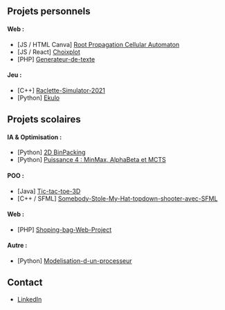 ## Projets personnels

#### Web :
- [JS / HTML Canva] [Root Propagation Cellular Automaton](https://github.com/FlorentMoulon/Forest-Cellular-Automaton)
- [JS / React] [Choixplot](https://github.com/FlorentMoulon/Choixplot)
- [PHP] [Generateur-de-texte](https://github.com/FlorentMoulon/Generateur-de-texte)

#### Jeu :
- [C++] [Raclette-Simulator-2021](https://github.com/FlorentMoulon/Raclette-Simulator-2021)
- [Python] [Ekulo](https://github.com/FlorentMoulon/Ekulo-Pygame)


## Projets scolaires

#### IA & Optimisation :
- [Python] [2D BinPacking](https://github.com/FlorentMoulon/2DBinPacking)
- [Python] [Puissance 4 : MinMax, AlphaBeta et MCTS](https://github.com/FlorentMoulon/IA-Puissance-4)

#### POO :
- [Java] [Tic-tac-toe-3D](https://github.com/FlorentMoulon/Projet-APO-Tic-tac-toe-3D)
- [C++ / SFML] [Somebody-Stole-My-Hat-topdown-shooter-avec-SFML](https://github.com/FlorentMoulon/Somebody-Stole-My-Hat-topdown-shooter-avec-SFML-cpp)

#### Web :
- [PHP] [Shoping-bag-Web-Project](https://github.com/FlorentMoulon/Shoping-bag-Web-Project)

#### Autre :
- [Python] [Modelisation-d-un-processeur](https://github.com/FlorentMoulon/Modelisation-d-un-processeur)


## Contact
- [LinkedIn](https://www.linkedin.com/in/florent-moulon-3198a4223/)
